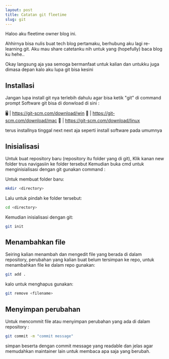 ```yaml
---
layout: post
title: Catatan git fleetime
slug: git
---
```


Haloo aku fleetime owner blog ini.

Ahhirnya bisa nulis buat tech blog pertamaku, berhubung aku lagi re-learning git.
Aku mau share catetanku nih untuk yang (hopefully) baca blog ku hehe..

Okay langsung aja yaa semoga bermanfaat untuk kalian dan untukku juga dimasa depan kalo aku lupa git bisa kesini

## Installasi 
Jangan lupa install git nya terlebih dahulu agar bisa ketik "git" di command prompt
Software git bisa di donwload di sini :

🖥 | https://git-scm.com/download/win
🍎 | https://git-scm.com/download/mac
🐧 | https://git-scm.com/download/linux

terus installnya tinggal next next aja seperti install software pada umumnya

## Inisialisasi

Untuk buat repository baru (repository itu folder yang di git), Klik kanan new folder trus navigasiin ke folder tersebut
Kemudian buka cmd untuk menginisialisasi dengan git gunakan command :

Untuk membuat folder baru:
```sh
mkdir <directory>
```

Lalu untuk pindah ke folder tersebut:
```sh
cd <directory>
```

Kemudian inisialisasi dengan git:
```sh
git init
```
## Menambahkan file

Seiring kalian menambah dan mengedit file yang berada di dalam repository, perubahan yang kalian buat belum tersimpan ke repo, untuk menambahkan file ke dalam repo gunakan:
```sh
git add .
```

kalo untuk menghapus gunakan:
```sh
git remove <filename>
```

## Menyimpan perubahan
Untuk mencommit file atau menyimpan perubahan yang ada di dalam repository :
```sh
git commit -m "commit message"
```
simpan beserta dengan commit message yang readable dan jelas agar memudahkan 
maintainer lain untuk membaca apa saja yang berubah. 








